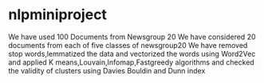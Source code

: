 # nlpminiproject
We have used 100 Documents from Newsgroup 20
We have considered 20 documents from each of five classes of newsgroup20
We have removed stop words,lemmatized the data and vectorized the words using Word2Vec
and applied K means,Louvain,Infomap,Fastgreedy algorithms and checked the validity of clusters using Davies Bouldin and Dunn index
